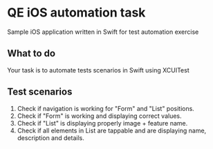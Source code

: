 # QE iOS automation task
Sample iOS application written in Swift for test automation exercise

## What to do
Your task is to automate tests scenarios in Swift using XCUITest

## Test scenarios
1. Check if navigation is working for "Form" and "List" positions.
2. Check if "Form" is working and displaying correct values.
3. Check if "List" is displaying properly image + feature name.
4. Check if all elements in List are tappable and are displaying name, description and details.